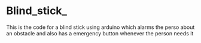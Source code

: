 # Blind_stick_
This is the code for a blind stick using arduino which alarms the perso about an obstacle and also has a emergency button whenever the person needs it
